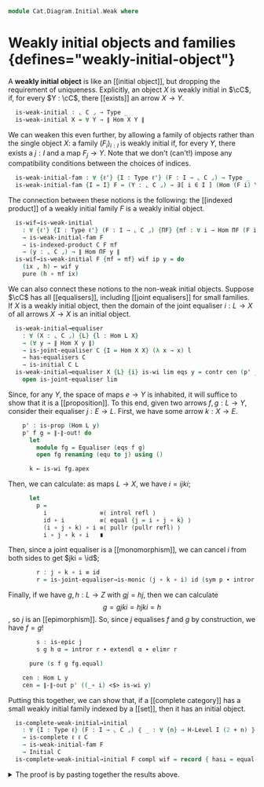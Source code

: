 <!--
```agda
open import Cat.Diagram.Equaliser.Joint
open import Cat.Diagram.Limit.Equaliser
open import Cat.Diagram.Product.Indexed
open import Cat.Diagram.Limit.Product
open import Cat.Diagram.Limit.Base
open import Cat.Diagram.Equaliser
open import Cat.Diagram.Initial
open import Cat.Prelude

import Cat.Reasoning as Cat
```
-->

```agda
module Cat.Diagram.Initial.Weak where
```

# Weakly initial objects and families {defines="weakly-initial-object"}

<!--
```agda
module _ {o ℓ} (C : Precategory o ℓ) where
  open Cat C
```
-->

A **weakly initial object** is like an [[initial object]], but dropping
the requirement of uniqueness. Explicitly, an object $X$ is weakly
initial in $\cC$, if, for every $Y : \cC$, there [[exists]] an arrow $X
\to Y$.

```agda
  is-weak-initial : ⌞ C ⌟ → Type _
  is-weak-initial X = ∀ Y → ∥ Hom X Y ∥
```

We can weaken this even further, by allowing a family of objects rather
than the single object $X$: a family $(F_i)_{i : I}$ is weakly initial
if, for every $Y$, there exists a $j : I$ and a map $F_j \to Y$. Note
that we don't (can't!) impose any compatibility conditions between the
choices of indices.

```agda
  is-weak-initial-fam : ∀ {ℓ'} {I : Type ℓ'} (F : I → ⌞ C ⌟) → Type _
  is-weak-initial-fam {I = I} F = (Y : ⌞ C ⌟) → ∃[ i ∈ I ] (Hom (F i) Y)
```

The connection between these notions is the following: the [[indexed
product]] of a weakly initial family $F$ is a weakly initial object.

```agda
  is-wif→is-weak-initial
    : ∀ {ℓ'} {I : Type ℓ'} (F : I → ⌞ C ⌟) {ΠF} {πf : ∀ i → Hom ΠF (F i)}
    → is-weak-initial-fam F
    → is-indexed-product C F πf
    → (y : ⌞ C ⌟) → ∥ Hom ΠF y ∥
  is-wif→is-weak-initial F {πf = πf} wif ip y = do
    (ix , h) ← wif y
    pure (h ∘ πf ix)
```

We can also connect these notions to the non-weak initial objects.
Suppose $\cC$ has all [[equalisers]], including [[joint equalisers]] for
small families. If $X$ is a weakly initial object, then the domain of
the joint equaliser $i : L \to X$ of all arrows $X \to X$ is an initial object.

```agda
  is-weak-initial→equaliser
    : ∀ (X : ⌞ C ⌟) {L} {l : Hom L X}
    → (∀ y → ∥ Hom X y ∥)
    → is-joint-equaliser C {I = Hom X X} (λ x → x) l
    → has-equalisers C
    → is-initial C L
  is-weak-initial→equaliser X {L} {i} is-wi lim eqs y = contr cen (p' _) where
    open is-joint-equaliser lim
```

Since, for any $Y$, the space of maps $e \to Y$ is inhabited, it will
suffice to show that it is a [[proposition]]. To this end, given two
arrows $f, g : L \to Y$, consider their equaliser $j : E \to L$. First,
we have some arrow $k : X \to E$.

```agda
    p' : is-prop (Hom L y)
    p' f g = ∥-∥-out! do
      let
        module fg = Equaliser (eqs f g)
        open fg renaming (equ to j) using ()

      k ← is-wi fg.apex
```

Then, we can calculate: as maps $L \to X$, we have $i = ijki$;

```agda
      let
        p =
          i               ≡⟨ introl refl ⟩
          id ∘ i          ≡⟨ equal {j = i ∘ j ∘ k} ⟩
          (i ∘ j ∘ k) ∘ i ≡⟨ pullr (pullr refl) ⟩
          i ∘ j ∘ k ∘ i   ∎
```

Then, since a joint equaliser is a [[monomorphism]], we can cancel $i$
from both sides to get $jki = \id$;

```agda
        r : j ∘ k ∘ i ≡ id
        r = is-joint-equaliser→is-monic (j ∘ k ∘ i) id (sym p ∙ intror refl)
```

Finally, if we have $g, h : L \to Z$ with $gj = hj$, then we can
calculate $$g = gjki = hjki = h$$, so $j$ is an [[epimorphism]]. So,
since $j$ equalises $f$ and $g$ by construction, we have $f = g$!

```agda
        s : is-epic j
        s g h α = intror r ∙ extendl α ∙ elimr r

      pure (s f g fg.equal)

    cen : Hom L y
    cen = ∥-∥-out p' ((_∘ i) <$> is-wi y)
```

Putting this together, we can show that, if a [[complete category]] has
a small weakly initial family indexed by a [[set]], then it has an
initial object.

```agda
  is-complete-weak-initial→initial
    : ∀ {I : Type ℓ} (F : I → ⌞ C ⌟) ⦃ _ : ∀ {n} → H-Level I (2 + n) ⦄
    → is-complete ℓ ℓ C
    → is-weak-initial-fam F
    → Initial C
  is-complete-weak-initial→initial F compl wif = record { has⊥ = equal-is-initial } where
```

<details>
<summary>The proof is by pasting together the results above.</summary>

```agda
    open Indexed-product

    prod : Indexed-product C F
    prod = Limit→IP C (hlevel 3) F (compl _)

    prod-is-wi : is-weak-initial (prod .ΠF)
    prod-is-wi = is-wif→is-weak-initial F wif (prod .has-is-ip)

    equal : Joint-equaliser C {I = Hom (prod .ΠF) (prod .ΠF)} λ h → h
    equal = Limit→Joint-equaliser C _ id (is-complete-lower ℓ ℓ lzero ℓ compl _)
    open Joint-equaliser equal using (has-is-je)

    equal-is-initial = is-weak-initial→equaliser _ prod-is-wi has-is-je λ f g →
      Limit→Equaliser C (is-complete-lower ℓ ℓ lzero lzero compl _)
```

</details>
